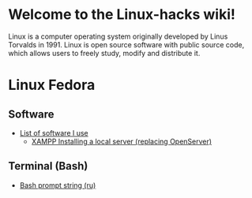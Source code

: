 # Welcome to the Linux-hacks wiki!
Linux is a computer operating system originally developed by Linus Torvalds in 1991. Linux is open source software with public source code, which allows users to freely study, modify and distribute it.
# Linux Fedora
## Software
* [List of software I use](https://github.com/RedMooner/Linux-hacks/wiki/List-of-software-I-use)
    * [XAMPP Installing a local server (replacing OpenServer)](https://github.com/RedMooner/Linux-hacks/wiki/Installing-a-local-server-(replacing-OpenServer))

## Terminal (Bash)
* [Bash prompt string (ru)](https://github.com/RedMooner/Linux-hacks/wiki/Bash-prompt-string-(ru))
